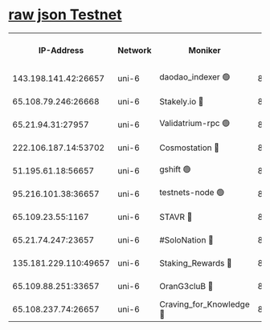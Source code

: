 [raw json Testnet](https://rpc-check.junot.stavr.tech/junot/rpc-junot-result.json)
=


<table><tr><th>IP-Address</th><th>Network</th><th>Moniker</th><th>Latest Block Height</th><th>Earliest Block Height</th><th>Catching Up</th><th>Tx Index</th><th>Voting Power</th><th>Scan Time</th></tr><tr><td>143.198.141.42:26657</td><td>uni-6</td><td>daodao_indexer 🟢</td><td>8544609</td><td>1</td><td>False</td><td>off</td><td>0</td><td>2024-03-04T03:44:21.472314028UTC</td></tr><tr><td>65.108.79.246:26668</td><td>uni-6</td><td>Stakely.io 🔴</td><td>8544606</td><td>1570872</td><td>False</td><td>on</td><td>11</td><td>2024-03-04T03:44:11.082076024UTC</td></tr><tr><td>65.21.94.31:27957</td><td>uni-6</td><td>Validatrium-rpc 🟢</td><td>8544605</td><td>2943363</td><td>False</td><td>on</td><td>0</td><td>2024-03-04T03:44:06.691767840UTC</td></tr><tr><td>222.106.187.14:53702</td><td>uni-6</td><td>Cosmostation 🔴</td><td>8544603</td><td>7473037</td><td>False</td><td>on</td><td>109003</td><td>2024-03-04T03:44:04.335077667UTC</td></tr><tr><td>51.195.61.18:56657</td><td>uni-6</td><td>gshift 🟢</td><td>8544601</td><td>7691417</td><td>False</td><td>on</td><td>0</td><td>2024-03-04T03:43:52.803837868UTC</td></tr><tr><td>95.216.101.38:36657</td><td>uni-6</td><td>testnets-node 🟢</td><td>8544607</td><td>8116304</td><td>False</td><td>on</td><td>0</td><td>2024-03-04T03:44:13.449532501UTC</td></tr><tr><td>65.109.23.55:1167</td><td>uni-6</td><td>STAVR 🔴</td><td>8544607</td><td>8207211</td><td>False</td><td>off</td><td>6056</td><td>2024-03-04T03:44:17.890321169UTC</td></tr><tr><td>65.21.74.247:23657</td><td>uni-6</td><td>#SoloNation 🔴</td><td>8544608</td><td>8237483</td><td>False</td><td>on</td><td>112</td><td>2024-03-04T03:44:20.602477692UTC</td></tr><tr><td>135.181.229.110:49657</td><td>uni-6</td><td>Staking_Rewards 🔴</td><td>8544610</td><td>8388763</td><td>False</td><td>on</td><td>1008</td><td>2024-03-04T03:44:26.210224627UTC</td></tr><tr><td>65.109.88.251:33657</td><td>uni-6</td><td>OranG3cluB 🔴</td><td>8544610</td><td>8418953</td><td>False</td><td>on</td><td>11</td><td>2024-03-04T03:44:25.881033298UTC</td></tr><tr><td>65.108.237.74:26657</td><td>uni-6</td><td>Craving_for_Knowledge 🔴</td><td>8544607</td><td>8509474</td><td>False</td><td>on</td><td>9004</td><td>2024-03-04T03:44:18.205682848UTC</td></tr></table>